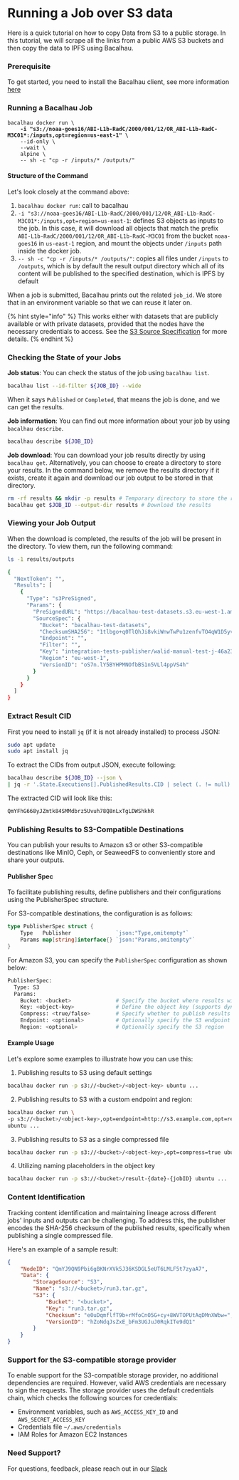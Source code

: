 # Running a Job over S3 data

Here is a quick tutorial on how to copy Data from S3 to a public storage. In this tutorial, we will scrape all the links from a public AWS S3 buckets and then copy the data to IPFS using Bacalhau.

### Prerequisite[​](http://localhost:3000/setting-up/data-ingestion/s3#prerequisite) <a href="#prerequisite" id="prerequisite"></a>

To get started, you need to install the Bacalhau client, see more information [here](../../getting-started/installation.md)

### Running a Bacalhau Job[​](http://localhost:3000/setting-up/data-ingestion/s3#running-a-bacalhau-job) <a href="#running-a-bacalhau-job" id="running-a-bacalhau-job"></a>

<pre class="language-bash"><code class="lang-bash">bacalhau docker run \
<strong>    -i "s3://noaa-goes16/ABI-L1b-RadC/2000/001/12/OR_ABI-L1b-RadC-M3C01*:/inputs,opt=region=us-east-1" \
</strong>    --id-only \
    --wait \
    alpine \
    -- sh -c "cp -r /inputs/* /outputs/"
</code></pre>

#### Structure of the Command[​](http://localhost:3000/setting-up/data-ingestion/s3#structure-of-the-command) <a href="#structure-of-the-command" id="structure-of-the-command"></a>

Let's look closely at the command above:

1. `bacalhau docker run`: call to bacalhau
2. `-i "s3://noaa-goes16/ABI-L1b-RadC/2000/001/12/OR_ABI-L1b-RadC-M3C01*:/inputs,opt=region=us-east-1`: defines S3 objects as inputs to the job. In this case, it will download all objects that match the prefix `ABI-L1b-RadC/2000/001/12/OR_ABI-L1b-RadC-M3C01` from the bucket `noaa-goes16` in `us-east-1` region, and mount the objects under `/inputs` path inside the docker job.
3. `-- sh -c "cp -r /inputs/* /outputs/"`: copies all files under `/inputs` to `/outputs`, which is by default the result output directory which all of its content will be published to the specified destination, which is IPFS by default

When a job is submitted, Bacalhau prints out the related `job_id`. We store that in an environment variable so that we can reuse it later on.

{% hint style="info" %}
This works either with datasets that are publicly available or with private datasets, provided that the nodes have the necessary credentials to access. See the [S3 Source Specification](../../references/other-specifications/sources/s3.md) for more details.
{% endhint %}

### Checking the State of your Jobs[​](http://localhost:3000/setting-up/data-ingestion/s3#checking-the-state-of-your-jobs) <a href="#checking-the-state-of-your-jobs" id="checking-the-state-of-your-jobs"></a>

**Job status**: You can check the status of the job using `bacalhau list`.

```bash
bacalhau list --id-filter ${JOB_ID} --wide
```

When it says `Published` or `Completed`, that means the job is done, and we can get the results.

**Job information**: You can find out more information about your job by using `bacalhau describe`.

```bash
bacalhau describe ${JOB_ID}
```

**Job download**: You can download your job results directly by using `bacalhau get`. Alternatively, you can choose to create a directory to store your results. In the command below, we remove the results directory if it exists, create it again and download our job output to be stored in that directory.

```bash
rm -rf results && mkdir -p results # Temporary directory to store the results
bacalhau get $JOB_ID --output-dir results # Download the results
```

### Viewing your Job Output[​](http://localhost:3000/setting-up/data-ingestion/s3#viewing-your-job-output) <a href="#viewing-your-job-output" id="viewing-your-job-output"></a>

When the download is completed, the results of the job will be present in the directory. To view them, run the following command:

```bash
ls -1 results/outputs

{
  "NextToken": "",
  "Results": [
    {
      "Type": "s3PreSigned",
      "Params": {
        "PreSignedURL": "https://bacalhau-test-datasets.s3.eu-west-1.amazonaws.com/integration-tests-publisher/walid-manual-test-j-46a23fe7-e063-4ba6-8879-aac62af732b0.tar.gz?X-Amz-Algorithm=AWS4-HMAC-SHA256&X-Amz-Credential=AKIAUEMPQ7JFSLGEPHJG%2F20240129%2Feu-west-1%2Fs3%2Faws4_request&X-Amz-Date=20240129T060142Z&X-Amz-Expires=1800&X-Amz-SignedHeaders=host&x-id=GetObject&X-Amz-Signature=cea00578ae3b03a1b52dba2d65a1bab40f1901fb7cd4ee1a0a974dc05b595f2e",
        "SourceSpec": {
          "Bucket": "bacalhau-test-datasets",
          "ChecksumSHA256": "1tlbgo+q0TlQhJi8vkiWnwTwPu1zenfvTO4qW1D5yvI=",
          "Endpoint": "",
          "Filter": "",
          "Key": "integration-tests-publisher/walid-manual-test-j-46a23fe7-e063-4ba6-8879-aac62af732b0.tar.gz",
          "Region": "eu-west-1",
          "VersionID": "oS7n.lY5BYHPMNOfbBS1n5VLl4ppVS4h"
        }
      }
    }
  ]
}
```

### Extract Result CID[​](http://localhost:3000/setting-up/data-ingestion/s3#extract-result-cid) <a href="#extract-result-cid" id="extract-result-cid"></a>

First you need to install `jq` (if it is not already installed) to process JSON:

```bash
sudo apt update
sudo apt install jq
```

To extract the CIDs from output JSON, execute following:

```bash
bacalhau describe ${JOB_ID} --json \
| jq -r '.State.Executions[].PublishedResults.CID | select (. != null)'
```

The extracted CID will look like this:

```bash
QmYFhG668yJZmtk84SMMdbrz5Uvuh78Q8nLxTgLDWShkhR
```

### Publishing Results to S3-Compatible Destinations[​](http://localhost:3000/setting-up/data-ingestion/s3#publishing-results-to-s3-compatible-destinations) <a href="#publishing-results-to-s3-compatible-destinations" id="publishing-results-to-s3-compatible-destinations"></a>

You can publish your results to Amazon s3 or other S3-compatible destinations like MinIO, Ceph, or SeaweedFS to conveniently store and share your outputs.

#### Publisher Spec[​](http://localhost:3000/setting-up/data-ingestion/s3#publisher-spec) <a href="#publisher-spec" id="publisher-spec"></a>

To facilitate publishing results, define publishers and their configurations using the PublisherSpec structure.

For S3-compatible destinations, the configuration is as follows:

```go
type PublisherSpec struct {
    Type   Publisher              `json:"Type,omitempty"`
    Params map[string]interface{} `json:"Params,omitempty"`
}
```

For Amazon S3, you can specify the `PublisherSpec` configuration as shown below:

```bash
PublisherSpec:
  Type: S3
  Params:
    Bucket: <bucket>              # Specify the bucket where results will be stored
    Key: <object-key>             # Define the object key (supports dynamic naming using placeholders)
    Compress: <true/false>        # Specify whether to publish results as a single gzip file (default: false)
    Endpoint: <optional>          # Optionally specify the S3 endpoint
    Region: <optional>            # Optionally specify the S3 region
```

#### Example Usage[​](http://localhost:3000/setting-up/data-ingestion/s3#example-usage) <a href="#example-usage" id="example-usage"></a>

Let's explore some examples to illustrate how you can use this:

1. Publishing results to S3 using default settings

```bash
bacalhau docker run -p s3://<bucket>/<object-key> ubuntu ...
```

2. Publishing results to S3 with a custom endpoint and region:

```bash
bacalhau docker run \
-p s3://<bucket>/<object-key>,opt=endpoint=http://s3.example.com,opt=region=us-east-1 \
ubuntu ...
```

3. Publishing results to S3 as a single compressed file

```bash
bacalhau docker run -p s3://<bucket>/<object-key>,opt=compress=true ubuntu ...
```

4. Utilizing naming placeholders in the object key

```bash
bacalhau docker run -p s3://<bucket>/result-{date}-{jobID} ubuntu ...
```

### Content Identification[​](http://localhost:3000/setting-up/data-ingestion/s3#content-identification) <a href="#content-identification" id="content-identification"></a>

Tracking content identification and maintaining lineage across different jobs' inputs and outputs can be challenging. To address this, the publisher encodes the SHA-256 checksum of the published results, specifically when publishing a single compressed file.

Here's an example of a sample result:

```json
{
    "NodeID": "QmYJ9QN9Pbi6gBKNrXVk5J36KSDGL5eUT6LMLF5t7zyaA7",
    "Data": {
        "StorageSource": "S3",
        "Name": "s3://<bucket>/run3.tar.gz",
        "S3": {
            "Bucket": "<bucket>",
            "Key": "run3.tar.gz",
            "Checksum": "e0uDqmflfT9b+rMfoCnO5G+cy+8WVTOPUtAqDMnXWbw=",
            "VersionID": "hZoNdqJsZxE_bFm3UGJuJ0RqkITe9dQ1"
        }
    }
}
```

### Support for the S3-compatible storage provider[​](http://localhost:3000/setting-up/data-ingestion/s3#support-for-the-s3-compatible-storage-provider) <a href="#support-for-the-s3-compatible-storage-provider" id="support-for-the-s3-compatible-storage-provider"></a>

To enable support for the S3-compatible storage provider, no additional dependencies are required. However, valid AWS credentials are necessary to sign the requests. The storage provider uses the default credentials chain, which checks the following sources for credentials:

* Environment variables, such as `AWS_ACCESS_KEY_ID` and `AWS_SECRET_ACCESS_KEY`
* Credentials file `~/.aws/credentials`
* IAM Roles for Amazon EC2 Instances

### Need Support?[​](http://localhost:3000/setting-up/data-ingestion/s3#need-support) <a href="#need-support" id="need-support"></a>

For questions, feedback, please reach out in our [Slack](https://bacalhauproject.slack.com/)
